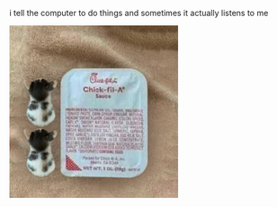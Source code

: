 i tell the computer to do things and sometimes it actually listens to me
<!--START_SECTION:update_image-->
<img src=https://raw.githubusercontent.com/sneakykestrel/sneakykestrel/main/.github/images/half-sauce-long.png height="" width="300" align=left alt=kitty />
<!--END_SECTION:update_image-->

